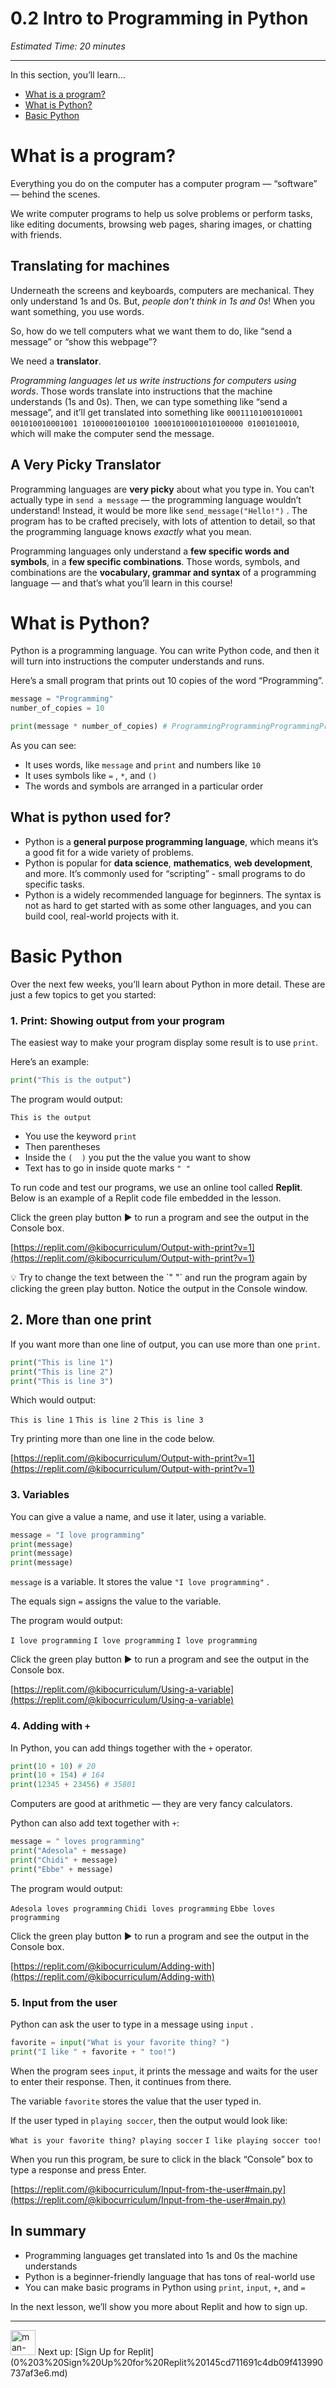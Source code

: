 # 0.2 Intro to Programming in Python

*Estimated Time: 20 minutes*

---

In this section, you’ll learn...

- [What is a program?](0%202%20Intro%20to%20Programming%20in%20Python%2019bba79709544d1bb5d9b21eeddd01c9.md)
- [What is Python?](0%202%20Intro%20to%20Programming%20in%20Python%2019bba79709544d1bb5d9b21eeddd01c9.md)
- [Basic Python](0%202%20Intro%20to%20Programming%20in%20Python%2019bba79709544d1bb5d9b21eeddd01c9.md)

# What is a program?

Everything you do on the computer has a computer program — “software” — behind the scenes.

We write computer programs to help us solve problems or perform tasks, like editing documents, browsing web pages, sharing images, or chatting with friends.

## Translating for machines

Underneath the screens and keyboards, computers are mechanical. They only understand 1s and 0s. But, *people don’t think in 1s and 0s*! When you want something, you use words.

So, how do we tell computers what we want them to do, like “send a message” or “show this webpage”? 

We need a **translator**.

*Programming languages let us write instructions for computers using words*. Those words translate into instructions that the machine understands (1s and 0s). Then, we can type something like “send a message”, and it’ll get translated into something like `00011101001010001 001010010001001 101000010010100 10001010001010100000 01001010010`, which will make the computer send the message.

## A Very Picky Translator

Programming languages are **very picky** about what you type in. You can’t actually type in `send a message` — the programming language wouldn’t understand! Instead, it would be more like `send_message("Hello!")` . The program has to be crafted precisely, with lots of attention to detail, so that the programming language knows *exactly* what you mean.

Programming languages only understand a **few specific words and symbols**, in a **few specific combinations**. Those words, symbols, and combinations are the **vocabulary, grammar and syntax** of a programming language — and that’s what you’ll learn in this course!

# What is Python?

Python is a programming language. You can write Python code, and then it will turn into instructions the computer understands and runs. 

Here’s a small program that prints out 10 copies of the word “Programming”.

```python
message = "Programming"
number_of_copies = 10

print(message * number_of_copies) # ProgrammingProgrammingProgrammingProgrammingProgrammingProgrammingProgrammingProgrammingProgrammingProgramming
```

As you can see:

- It uses words, like `message` and `print` and numbers like `10`
- It uses symbols like `=` , `*`, and `()`
- The words and symbols are arranged in a particular order

## What is python used for?

- Python is a **general purpose programming language**, which means it’s a good fit for a wide variety of problems.
- Python is popular for **data science**, **mathematics**, **web development**, and more. It’s commonly used for “scripting” - small programs to do specific tasks.
- Python is a widely recommended language for beginners. The syntax is not as hard to get started with as some other languages, and you can build cool, real-world projects with it.

# Basic Python

Over the next few weeks, you’ll learn about Python in more detail. These are just a few topics to get you started:

### 1. Print: Showing output from your program

The easiest way to make your program display some result is to use `print`.

Here’s an example:

```python
print("This is the output")
```

The program would output:

`This is the output`

- You use the keyword `print`
- Then parentheses
- Inside the `(  )` you put the the value you want to show
- Text has to go in inside quote marks `" "`

To run code and test our programs, we use an online tool called **Replit**. Below is an example of a Replit code file embedded in the lesson.

Click the green play button ▶️ to run a program and see the output in the Console box.

[https://replit.com/@kibocurriculum/Output-with-print?v=1](https://replit.com/@kibocurriculum/Output-with-print?v=1)

     

<aside>
💡 Try to change the text between the `" "` and run the program again by clicking the green play button. Notice the output in the Console window.

</aside>

## 2. More than one print

If you want more than one line of output, you can use more than one `print`.

```python
print("This is line 1")
print("This is line 2")
print("This is line 3")
```

Which would output:

`This is line 1`
`This is line 2` 
`This is line 3`

Try printing more than one line in the code below.

[https://replit.com/@kibocurriculum/Output-with-print?v=1](https://replit.com/@kibocurriculum/Output-with-print?v=1)

### 3. Variables

You can give a value a name, and use it later, using a variable.

```python
message = "I love programming"
print(message)
print(message)
print(message)
```

`message` is a variable. It stores the value `"I love programming"` . 

The equals sign `=`  assigns the value to the variable.

The program would output:

`I love programming`
`I love programming` 
`I love programming`

Click the green play button ▶️ to run a program and see the output in the Console box.

[https://replit.com/@kibocurriculum/Using-a-variable](https://replit.com/@kibocurriculum/Using-a-variable)

### 4. Adding with `+`

In Python, you can add things together with the `+` operator.

```python
print(10 + 10) # 20
print(10 + 154) # 164
print(12345 + 23456) # 35801
```

Computers are good at arithmetic — they are very fancy calculators.

Python can also add text together with `+`:

```python
message = " loves programming"
print("Adesola" + message)
print("Chidi" + message)
print("Ebbe" + message)
```

The program would output:

`Adesola loves programming`
`Chidi loves programming` 
`Ebbe loves programming`

Click the green play button ▶️ to run a program and see the output in the Console box.

[https://replit.com/@kibocurriculum/Adding-with](https://replit.com/@kibocurriculum/Adding-with)

     

### 5. Input from the user

Python can ask the user to type in a message using `input` .

```python
favorite = input("What is your favorite thing? ")
print("I like " + favorite + " too!")
```

When the program sees `input`, it prints the message and waits for the user to enter their response. Then, it continues from there.

The variable `favorite` stores the value that the user typed in.

If the user typed in `playing soccer`, then the output would look like:

`What is your favorite thing? playing soccer`
`I like playing soccer too!`

When you run this program, be sure to click in the black “Console” box to type a response and press Enter.

[https://replit.com/@kibocurriculum/Input-from-the-user#main.py](https://replit.com/@kibocurriculum/Input-from-the-user#main.py)

## In summary

- Programming languages get translated into 1s and 0s the machine understands
- Python is a beginner-friendly language that has tons of real-world use
- You can make basic programs in Python using `print`, `input`, `+`, and `=`

In the next lesson, we’ll show you more about Replit and how to sign up.

---

<aside>
<img src="man-in-hike.png" alt="man-in-hike.png" width="40px" /> Next up: [Sign Up for Replit](0%203%20Sign%20Up%20for%20Replit%20145cd711691c4db09f413990737af3e6.md)

</aside>